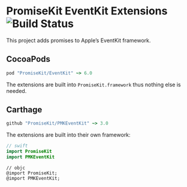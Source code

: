 # PromiseKit EventKit Extensions ![Build Status]

This project adds promises to Apple’s EventKit framework.

## CocoaPods

```ruby
pod "PromiseKit/EventKit" ~> 6.0
```

The extensions are built into `PromiseKit.framework` thus nothing else is needed.

## Carthage

```ruby
github "PromiseKit/PMKEventKit" ~> 3.0
```

The extensions are built into their own framework:

```swift
// swift
import PromiseKit
import PMKEventKit
```

```objc
// objc
@import PromiseKit;
@import PMKEventKit;
```


[Build Status]: https://travis-ci.org/PromiseKit/PMKEventKit.svg?branch=master
